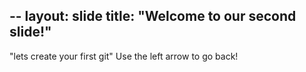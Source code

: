 --
layout: slide
title: "Welcome to our second slide!"
---
"lets create your first git"
Use the left arrow to go back!
